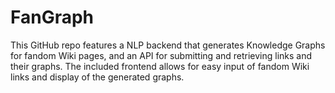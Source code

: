 # FanGraph
This GitHub repo features a NLP backend that generates Knowledge Graphs for fandom Wiki pages, and an API for submitting and retrieving links and their graphs. The included frontend allows for easy input of fandom Wiki links and display of the generated graphs.
